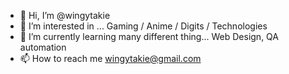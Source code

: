 - 👋 Hi, I’m @wingytakie
- 👀 I’m interested in ... Gaming / Anime / Digits / Technologies
- 🌱 I’m currently learning many different thing... Web Design, QA automation
- 📫 How to reach me wingytakie@gmail.com

<!---
wingytakie is unique.
--->

